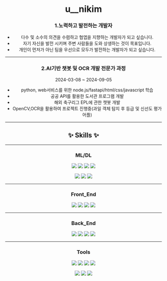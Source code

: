  <h1 align='center'><b>u__nikim</b></h1>

<h3 align='center'>1.노력하고 발전하는 개발자</h3>
<ul align='center'>
  <li>다수 및 소수의 의견을 수렴하고 협엽을 지향하는 개발자가 되고 싶습니다.</li>
  <li>자기 자신을 발전 시키며 주변 사람들을 도와 상생하는 것이 목표입니다.</li>
  <li>개인이 먼저가 아닌 팀을 우선으로 모두가 발전하는 개발자가 되고 싶습니다.</li>
</ul>

<hr>
<h3 align='center'>2.AI기반 챗봇 및 OCR 개발 전문가 과정</h3>
<p align='center'>2024-03-08 ~ 2024-09-05</p>
<ul align='center'>
  <li>python, web서비스를 위한 node.js/fastapi/html/css/javascript 학습</li>
  <li>공공 API를 활용한 도서관 프로그램 개발</li>
  <li>해외 축구리그 EPL에 관한 챗봇 개발</li>
  <li>OpenCV,OCR을 활용하여 프로젝트 진행중(과일 객체 탐지 후 등급 및 신선도 평가 어플)</li>
</ul>

<hr>
<h2 align='center'>
✨ Skills ✨
</h2>
<hr>

<h3 align="center"><b> ML/DL </b></h3>
<p align="center">
  <img src="https://img.shields.io/badge/Python-3776AB?style=for-the-badge&logo=python&logoColor=white"/>
  <img src="https://img.shields.io/badge/PyTorch-EE4C2C?style=for-the-badge&logo=pytorch&logoColor=white"/>
  <img src="https://img.shields.io/badge/Numpy-013243?style=for-the-badge&logo=numpy&logoColor=white"/>
  <img src="https://img.shields.io/badge/Pandas-150458?style=for-the-badge&logo=pandas&logoColor=white"/>
</p>
<p align="center">
  <img src="https://img.shields.io/badge/TensorFlow-FF6F00?style=for-the-badge&logo=tensorflow&logoColor=white"/>
  <img src="https://img.shields.io/badge/scikit--learn-F7931E?style=for-the-badge&logo=scikit-learn&logoColor=white"/>
  <img src="https://img.shields.io/badge/OpenCV-5C3EE8?style=for-the-badge&logo=opencv&logoColor=white"/>
</p>

<hr>
<h3 align="center"><b> Front_End </b></h3>
<p align="center">
  <img src="https://img.shields.io/badge/JavaScript-F7DF1E?style=for-the-badge&logo=javascript&logoColor=black"/>
  <img src="https://img.shields.io/badge/HTML5-E34F26?style=for-the-badge&logo=html5&logoColor=white"/>
  <img src="https://img.shields.io/badge/CSS3-1572B6?style=for-the-badge&logo=css3&logoColor=white"/>
  <img src="https://img.shields.io/badge/React_Native-20232A?style=for-the-badge&logo=react&logoColor=61DAFB"/>
</p>

<hr>
<h3 align="center"><b> Back_End </b></h3>
<p align="center">
  <img src="https://img.shields.io/badge/Node.js-339933?style=for-the-badge&logo=nodedotjs&logoColor=white"/>
  <img src="https://img.shields.io/badge/FastAPI-009688?style=for-the-badge&logo=fastapi&logoColor=white"/>
  <img src="https://img.shields.io/badge/MySQL-4479A1?style=for-the-badge&logo=mysql&logoColor=white"/>
  <img src="https://img.shields.io/badge/MongoDB-47A248?style=for-the-badge&logo=mongodb&logoColor=white"/>
</p>

<hr>
<h3 align="center"><b> Tools </b></h3>
<p align="center">
  <img src="https://img.shields.io/badge/PyCharm-000000?style=for-the-badge&logo=pycharm&logoColor=white"/>
  <img src="https://img.shields.io/badge/Visual_Studio_Code-007ACC?style=for-the-badge&logo=visualstudiocode&logoColor=white"/>
  <img src="https://img.shields.io/badge/Git-F05032?style=for-the-badge&logo=git&logoColor=white"/>
  <img src="https://img.shields.io/badge/GitHub-181717?style=for-the-badge&logo=github&logoColor=white"/>
</p>
<p align="center">
  <img src="https://img.shields.io/badge/Adobe_Photoshop-31A8FF?style=for-the-badge&logo=adobephotoshop&logoColor=white"/>
  <img src="https://img.shields.io/badge/Adobe_Illustrator-FF9A00?style=for-the-badge&logo=adobeillustrator&logoColor=white"/>
  <img src="https://img.shields.io/badge/Figma-F24E1E?style=for-the-badge&logo=figma&logoColor=white"/>
</p>
